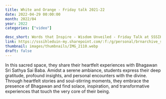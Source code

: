```yaml
---
title: White and Orange - Friday talk 2021-22
date: 2022-04-29 00:00:00
month: 2022/04
year: 2022
categories: ["video"]

desc_short: Words that Inspire - Wisdom Unveiled - Friday Talk at SSSIHL Brindavan Campus
link: https://sssihleduin-my.sharepoint.com/:f:/g/personal/brnarchive_sssihl_edu_in/EqtQ1iheRvdLuZkQNEnPcSsBuSthLgMs8ziPt1hVR5-_oQ?e=8fy1Fm
thumbnail: images/thumbnails/IMG_2110.webp
draft: false
---
```


In this sacred space, they share their heartfelt experiences with Bhagawan Sri Sathya Sai Baba. Amidst a serene ambiance, students express their deep gratitude, profound insights, and personal encounters with the divine. Through heartfelt stories and soul-stirring moments, they embrace the presence of Bhagawan and find solace, inspiration, and transformative experiences that touch the very core of their being.